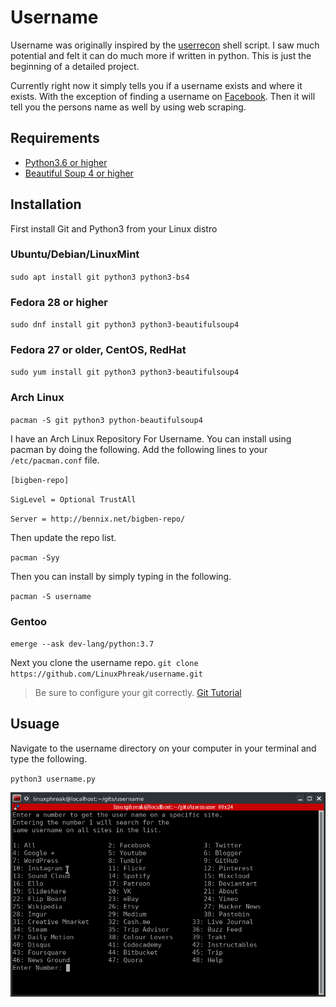 # Username
Username was originally inspired by the [userrecon](http://go.techmeout.org/2L) shell script. I saw much potential and felt it can do much more if written in python. This is just the beginning of a detailed project. 

Currently right now it simply tells you if a username exists and where it exists. With the exception of finding a username on [Facebook](http://go.techmeout.org/2M). Then it will tell you the persons name as well by using web scraping.

## Requirements

* [Python3.6 or higher](http://go.techmeout.org/27)
* [Beautiful Soup 4 or higher](http://go.techmeout.org/2K)

## Installation
First install Git and Python3 from your Linux distro
### Ubuntu/Debian/LinuxMint
`sudo apt install git python3 python3-bs4`

### Fedora 28 or higher
`sudo dnf install git python3 python3-beautifulsoup4`

### Fedora 27 or older, CentOS, RedHat
`sudo yum install git python3 python3-beautifulsoup4`

### Arch Linux
`pacman -S git python3 python-beautifulsoup4`

I have an Arch Linux Repository For Username. You can install using pacman by doing the following.
Add the following lines to your `/etc/pacman.conf` file. 

`[bigben-repo]`

`SigLevel = Optional TrustAll`

`Server = http://bennix.net/bigben-repo/`

Then update the repo list.

`pacman -Syy`

Then you can install by simply typing in the following.

`pacman -S username`

### Gentoo
`emerge --ask dev-lang/python:3.7`

Next you clone the username repo. 
`git clone https://github.com/LinuxPhreak/username.git`

>Be sure to configure your git correctly. [Git Tutorial](https://techmeout.org/git-tutorial/)

## Usuage
Navigate to the username directory on your computer in your terminal and type the following. 

`python3 username.py`

![Program Running](include/program.png)
